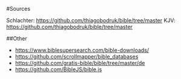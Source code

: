 #Sources

Schlachter: https://github.com/thiagobodruk/bible/tree/master
KJV: https://github.com/thiagobodruk/bible/tree/master

##Other
- https://www.biblesupersearch.com/bible-downloads/
- https://github.com/scrollmapper/bible_databases
- https://github.com/gratis-bible/bible/tree/master/de
- https://github.com/BibleJS/bible.js